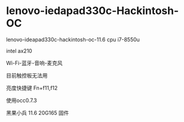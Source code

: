# lenovo-iedapad330c-Hackintosh-OC
lenovo-ideapad330c-hackintosh-oc-11.6
cpu i7-8550u

intel ax210

Wi-Fi-蓝牙-音响-麦克风

目前触控板无法用

亮度快捷键 Fn+f11,f12

使用occ0.7.3

黑果小兵 11.6 20G165 固件

